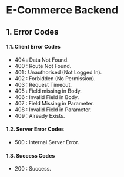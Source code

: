 # E-Commerce Backend

## 1. Error Codes

#### 1.1. Client Error Codes

- 404 : Data Not Found.
- 400 : Route Not Found.
- 401 : Unauthorised (Not Logged In).
- 402 : Forbidden (No Permission).
- 403 : Request Timeout.
- 405 : Field missing in Body.
- 406 : Invalid Field in Body.
- 407 : Field Missing in Parameter.
- 408 : Invalid Field in Parameter.
- 409 : Already Exists.

#### 1.2. Server Error Codes

- 500 : Internal Server Error.

#### 1.3. Success Codes

- 200 : Success.

